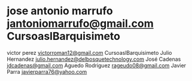 jose antonio marrufo
jantoniomarrufo@gmail.com
CursoaslBarquisimeto
====================
victor perez
victorroman12@gmail.com
CursoaslBarquisimeto
Julio Hernandez julio.hernandez@delbosquetechnology.com
José Cadenas jdcadenas@gmail.com
Aguedo Rodriguez
rageudo08@gmail.com
Javier Parra javierparra76@yahoo.com

